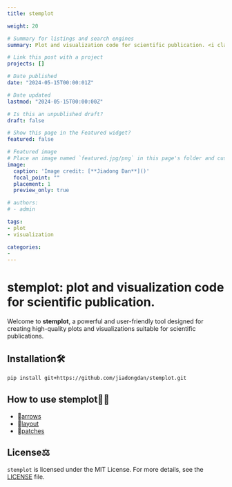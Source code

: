 ```yaml
---
title: stemplot

weight: 20

# Summary for listings and search engines
summary: Plot and visualization code for scientific publication. <i class="fa-brands fa-github"></i> [[GitHub]](https://github.com/jiadongdan/stemplot)

# Link this post with a project
projects: []

# Date published
date: "2024-05-15T00:00:01Z"

# Date updated
lastmod: "2024-05-15T00:00:00Z"

# Is this an unpublished draft?
draft: false

# Show this page in the Featured widget?
featured: false

# Featured image
# Place an image named `featured.jpg/png` in this page's folder and customize its options here.
image:
  caption: 'Image credit: [**Jiadong Dan**]()'
  focal_point: ""
  placement: 1
  preview_only: true

# authors:
# - admin

tags:
- plot
- visualization

categories:
- 
---
```


# stemplot: plot and visualization code for scientific publication.

Welcome to **stemplot**, a powerful and user-friendly tool designed for creating high-quality plots and visualizations suitable for scientific publications.

## Installation🛠️

```bash
pip install git+https://github.com/jiadongdan/stemplot.git
```

## How to use stemplot👨‍🏫

* 📘[arrows]()
* 🔧[layout]()
* 🧩[patches]()

## License⚖️

`stemplot` is licensed under the MIT License. For more details, see the [LICENSE](https://github.com/jiadongdan/motif-learn/blob/main/LICENSE.txt) file.
